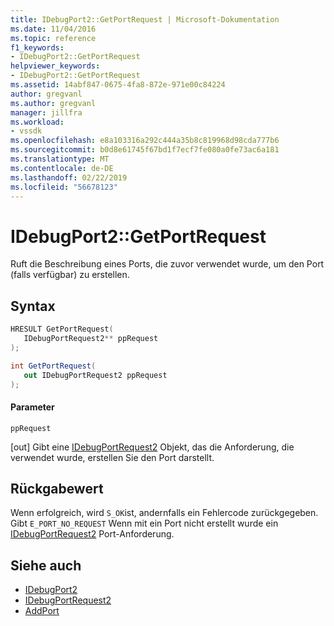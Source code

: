 ```yaml
---
title: IDebugPort2::GetPortRequest | Microsoft-Dokumentation
ms.date: 11/04/2016
ms.topic: reference
f1_keywords:
- IDebugPort2::GetPortRequest
helpviewer_keywords:
- IDebugPort2::GetPortRequest
ms.assetid: 14abf847-0675-4fa8-872e-971e00c84224
author: gregvanl
ms.author: gregvanl
manager: jillfra
ms.workload:
- vssdk
ms.openlocfilehash: e8a103316a292c444a35b8c819968d98cda777b6
ms.sourcegitcommit: b0d8e61745f67bd1f7ecf7fe080a0fe73ac6a181
ms.translationtype: MT
ms.contentlocale: de-DE
ms.lasthandoff: 02/22/2019
ms.locfileid: "56678123"
---
```

# <a name="idebugport2getportrequest"></a>IDebugPort2::GetPortRequest
Ruft die Beschreibung eines Ports, die zuvor verwendet wurde, um den Port (falls verfügbar) zu erstellen.

## <a name="syntax"></a>Syntax

```cpp
HRESULT GetPortRequest( 
   IDebugPortRequest2** ppRequest
);
```

```csharp
int GetPortRequest( 
   out IDebugPortRequest2 ppRequest
);
```

#### <a name="parameters"></a>Parameter
 `ppRequest`

 [out] Gibt eine [IDebugPortRequest2](../../../extensibility/debugger/reference/idebugportrequest2.md) Objekt, das die Anforderung, die verwendet wurde, erstellen Sie den Port darstellt.

## <a name="return-value"></a>Rückgabewert
 Wenn erfolgreich, wird `S_OK`ist, andernfalls ein Fehlercode zurückgegeben.  Gibt `E_PORT_NO_REQUEST` Wenn mit ein Port nicht erstellt wurde ein [IDebugPortRequest2](../../../extensibility/debugger/reference/idebugportrequest2.md) Port-Anforderung.

## <a name="see-also"></a>Siehe auch
- [IDebugPort2](../../../extensibility/debugger/reference/idebugport2.md)
- [IDebugPortRequest2](../../../extensibility/debugger/reference/idebugportrequest2.md)
- [AddPort](../../../extensibility/debugger/reference/idebugportsupplier2-addport.md)